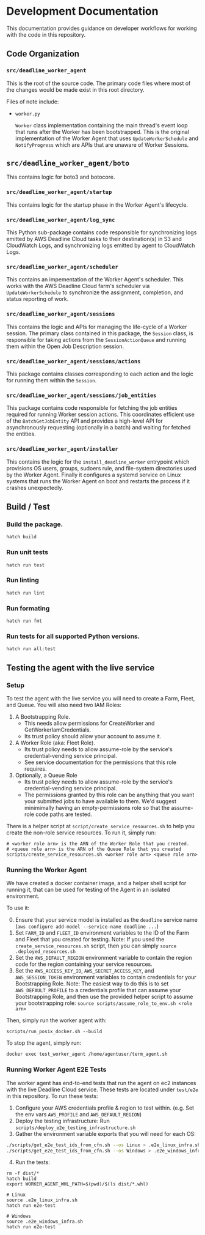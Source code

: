 # Development Documentation

This documentation provides guidance on developer workflows for working with the code in this repository.

## Code Organization

### `src/deadline_worker_agent`

This is the root of the source code. The primary code files where most of the changes would be made exist in this root directory.

Files of note include:

*   `worker.py`

    `Worker` class implementation containing the main thread's event loop that runs after the Worker has been bootstrapped. This is the original implementation of the Worker Agent that uses `UpdateWorkerSchedule` and `NotifyProgress` which are APIs that are unaware of Worker Sessions.

## `src/deadline_worker_agent/boto`

This contains logic for boto3 and botocore.

### `src/deadline_worker_agent/startup`

This contains logic for the startup phase in the Worker Agent's lifecycle.

### `src/deadline_worker_agent/log_sync`

This Python sub-package contains code responsible for synchronizing logs emitted by AWS Deadline Cloud tasks to their destination(s) in S3 and CloudWatch Logs, and synchronizing logs emitted by agent to CloudWatch Logs.

### `src/deadline_worker_agent/scheduler`

This contains an impementation of the Worker Agent's scheduler. This works with the AWS Deadline Cloud farm's scheduler via `UpdateWorkerSchedule` to synchronize the assignment, completion, and status reporting of work.

### `src/deadline_worker_agent/sessions`

This contains the logic and APIs for managing the life-cycle of a Worker session. The primary class contained in this package, the `Session` class, is responsible for taking actions from the `SessionActionQueue` and running them within the Open Job Description session.

### `src/deadline_worker_agent/sessions/actions`

This package contains classes corresponding to each action and the logic for running them within the `Session`.

### `src/deadline_worker_agent/sessions/job_entities`

This package contains code responsible for fetching the job entities required for running Worker session actions. This coordinates efficient use of the `BatchGetJobEntity` API and provides a high-level API for asynchronously requesting (optionally in a batch) and waiting for fetched the entities.

### `src/deadline_worker_agent/installer`

This contains the logic for the `install_deadline_worker` entrypoint which provisions OS users, groups, sudoers rule, and file-system
directories used by the Worker Agent. Finally it configures a systemd service on Linux systems that runs the Worker Agent
on boot and restarts the process if it crashes unexpectedly.

## Build / Test

### Build the package.
```
hatch build
```

### Run unit tests
```
hatch run test
```

### Run linting
```
hatch run lint
```

### Run formating
```
hatch run fmt
```

### Run tests for all supported Python versions.
```
hatch run all:test
```

## Testing the agent with the live service

### Setup

To test the agent with the live service you will need to create a Farm, Fleet, and Queue. You will also
need two IAM Roles:

1. A Bootstrapping Role.
    * This needs allow permissions for CreateWorker and GetWorkerIamCredentials.
    * Its trust policy should allow your account to assume it.
2. A Worker Role (aka: Fleet Role).
    * Its trust policy needs to allow assume-role by the service's credential-vending service principal.
    * See service documentation for the permissions that this role requires.
3. Optionally, a Queue Role
    * Its trust policy needs to allow assume-role by the service's credential-vending service principal.
    * The permissions granted by this role can be anything that you want your submitted jobs to have available
      to them. We'd suggest minimimally having an empty-permissions role so that the assume-role code paths
      are tested.
 
There is a helper script at `script/create_service_resources.sh` to help you create the non-role service
resources. To run it, simply run:
```
# <worker role arn> is the ARN of the Worker Role that you created.
# <queue role arn> is the ARN of the Queue Role that you created
scripts/create_service_resources.sh <worker role arn> <queue role arn>
```

### Running the Worker Agent

We have created a docker container image, and a helper shell script for running it, that can be used for
testing of the Agent in an isolated environment.

To use it:

0. Ensure that your service model is installed as the `deadline` service name (`aws configure add-model --service-name deadline ...`)
1. Set `FARM_ID` and `FLEET_ID` environment variables to the ID of the Farm and Fleet that you created for testing.
    Note: If you used the `create_service_resources.sh` script, then you can simply `source .deployed_resources.sh`
2. Set the `AWS_DEFAULT_REGION` environment variable to contain the region code for the region containing your service resources.
3. Set the `AWS_ACCESS_KEY_ID`, `AWS_SECRET_ACCESS_KEY`, and `AWS_SESSION_TOKEN` environment variables to contain credentials for
   your Bootstrapping Role.
    Note: The easiest way to do this is to set `AWS_DEFAULT_PROFILE` to a credentials profile that can assume your Bootstrapping Role,
    and then use the provided helper script to assume your bootstrapping role: `source scripts/assume_role_to_env.sh <role arn>`

Then, simply run the worker agent with:
```
scripts/run_posix_docker.sh --build
```

To stop the agent, simply run:
```
docker exec test_worker_agent /home/agentuser/term_agent.sh
```

### Running Worker Agent E2E Tests

The worker agent has end-to-end tests that run the agent on ec2 instances with the live Deadline Cloud service. These tests
are located under `test/e2e` in this repository. To run these tests:

1. Configure your AWS credentials profile & region to test within. (e.g. Set the env vars `AWS_PROFILE` and `AWS_DEFAULT_REGION`)
2. Deploy the testing infrastructure: Run `scripts/deploy_e2e_testing_infrastructure.sh`
3. Gather the environment variable exports that you will need for each OS:
```bash
./scripts/get_e2e_test_ids_from_cfn.sh --os Linux > .e2e_linux_infra.sh
./scripts/get_e2e_test_ids_from_cfn.sh --os Windows > .e2e_windows_infra.sh
```
4. Run the tests:
```
rm -f dist/*
hatch build
export WORKER_AGENT_WHL_PATH=$(pwd)/$(ls dist/*.whl)

# Linux
source .e2e_linux_infra.sh
hatch run e2e-test

# Windows
source .e2e_windows_infra.sh
hatch run e2e-test
```
